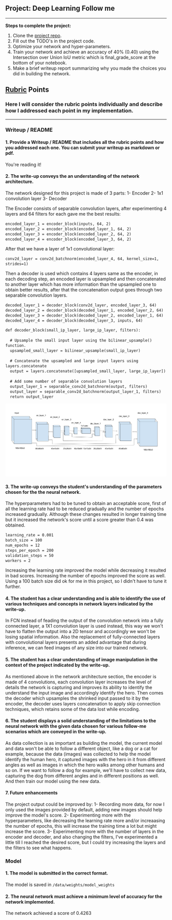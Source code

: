 ## Project: Deep Learning Follow me

---


**Steps to complete the project:**  


1. Clone the [project repo](https://github.com/udacity/RoboND-DeepLearning-Project.git).
2. Fill out the TODO's in the project code.
3. Optimize your network and hyper-parameters.
4. Train your network and achieve an accuracy of 40% (0.40) using the Intersection over Union IoU metric which is final_grade_score at the bottom of your notebook.
5. Make a brief writeup report summarizing why you made the choices you did in building the network.


[//]: # (Image References)

[network_diagram]: ./writeup_images/Network.png

## [Rubric](https://review.udacity.com/#!/rubrics/1155/view) Points
### Here I will consider the rubric points individually and describe how I addressed each point in my implementation.  

---
### Writeup / README

#### 1. Provide a Writeup / README that includes all the rubric points and how you addressed each one.  You can submit your writeup as markdown or pdf.  

You're reading it!

#### 2. The write-up conveys the an understanding of the network architecture.
The network designed for this project is made of 3 parts:
1- Encoder
2- 1x1 convolution layer
3- Decoder

The Encoder consists of separable convolution layers, after experimenting 4 layers and 64 filters for each gave me the best results:
```
encoded_layer_1 = encoder_block(inputs, 64, 2)
encoded_layer_2 = encoder_block(encoded_layer_1, 64, 2)
encoded_layer_3 = encoder_block(encoded_layer_2, 64, 2)
encoded_layer_4 = encoder_block(encoded_layer_3, 64, 2)
```
After that we have a layer of 1x1 convolutional layer:
```
conv2d_layer = conv2d_batchnorm(encoded_layer_4, 64, kernel_size=1, strides=1)
```
Then a decoder is used which contains 4 layers same as the encoder, in each decoding step, an encoded layer is upsampled and then concatenated to another layer which has more information than the upsampled one to obtain better results, after that the concatenation output goes  through two separable convolution layers.
```
decoded_layer_1 = decoder_block(conv2d_layer, encoded_layer_3, 64)
decoded_layer_2 = decoder_block(decoded_layer_1, encoded_layer_2, 64)
decoded_layer_3 = decoder_block(decoded_layer_2, encoded_layer_1, 64)
decoded_layer_4 = decoder_block(decoded_layer_3, inputs, 64)
```
```
def decoder_block(small_ip_layer, large_ip_layer, filters):
    
  # Upsample the small input layer using the bilinear_upsample() function.
  upsampled_small_layer = bilinear_upsample(small_ip_layer)
  
  # Concatenate the upsampled and large input layers using layers.concatenate
  output = layers.concatenate([upsampled_small_layer, large_ip_layer])
  
  # Add some number of separable convolution layers
  output_layer_1 = separable_conv2d_batchnorm(output, filters)
  output_layer = separable_conv2d_batchnorm(output_layer_1, filters)
  return output_layer
```
![network diagram][network_diagram]
#### 3. The write-up conveys the student's understanding of the parameters chosen for the the neural network.
The hyperparameters had to be tuned to obtain an acceptable score, first of all the learning rate had to be reduced gradually and the number of epochs increased gradually. Although these changes resulted in longer training time but it increased the network's score until a score greater than 0.4 was obtained.
```
learning_rate = 0.001
batch_size = 100
num_epochs = 12
steps_per_epoch = 200
validation_steps = 50
workers = 2
```
Increasing the learning rate improved the model while decreasing it resulted in bad scores.
Increasing the number of epochs improved the score as well.
Using a 100 batch size did ok for me in this project, so I didn't have to tune it further.

#### 4. The student has a clear understanding and is able to identify the use of various techniques and concepts in network layers indicated by the write-up.
In FCN instead of feading the output of the convolution network into a fully connected layer, a 1X1 convolution layer is used instead, this way we won't have to flatten the output into a 2D tensor and accordingly we won't be losing spatial information.
Also the replacement of fully-connected layers with convolutional layers presents an added advantage that during inference, we can feed images of any size into our trained network.

#### 5. The student has a clear understanding of image manipulation in the context of the project indicated by the write-up.
As mentioned above in the network architecture section, the encoder is made of 4 convolutions, each convolution layer increases the level of details the network is capturing and improves its ability to identify the understand the input image and accordingly identify the hero.
Then comes the decoder which upsamples the shrinked input passed to it by the encoder, the decoder uses layers concatenation to apply skip connection techniques, which retains some of the data lost while encoding.

#### 6. The student displays a solid understanding of the limitations to the neural network with the given data chosen for various follow-me scenarios which are conveyed in the write-up.
As data collection is as important as building the model, the current model and data won't be able to follow a different object, like a dog or a cat for example, because the data (images) was collected to help the model identify the human hero, it captured images with the hero in it from different angles as well as images in which the hero walks among other humans and so on. If we want to follow a dog for example, we'll have to collect new data, capturing the dog from different angles and in different positions as well. And then train our model using the new data.

#### 7. Future enhancements
The project output could be improved by:
1- Recording more data, for now I only used the images provided by default, adding new images should help improve the model's score.
2- Experimenting more with the hyperparameters, like decreasing the learning rate more and/or increaasing the number of epochs, this will increase the training time a lot but might increase the score.
3- Experimenting more with the number of layers in the encoder and decoder, and also changing the filters, I've experimented a little till I reached the desired score, but I could try increasing the layers and the filters to see what happens.

### Model

#### 1. The model is submitted in the correct format.
The model is saved in `/data/weights/model_weights`

#### 2. The neural network must achieve a minimum level of accuracy for the network implemented.
The network achieved a score of 0.4263